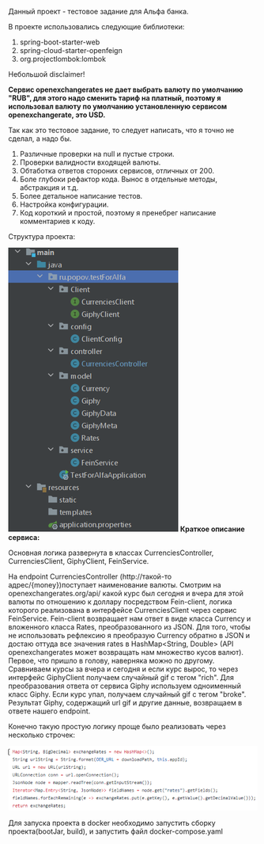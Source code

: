 Данный проект - тестовое задание для Альфа банка.

В проекте использовались следующие библиотеки:
1. spring-boot-starter-web
2. spring-cloud-starter-openfeign
3. org.projectlombok:lombok

Небольшой disclaimer!

**Сервис openexchangerates не дает выбрать валюту по умолчанию "RUB", для этого надо сменить тариф
на платный, поэтому я использовал валюту по умолчанию установленную сервисом openexchangerate, это 
USD.**

Так как это тестовое задание, то следует написать, что я точно не сделал, а надо бы.
1. Различные проверки на null и пустые строки.
2. Проверки валидности входящей валюты.
3. Обтаботка ответов стороних сервисов, отличных от 200.
4. Боле глубоки рефактор кода. Вынос в отдельные методы, абстракция и т.д.
5. Более детальное написание тестов.
6. Настройка конфигурации.
7. Код короткий и простой, поэтому я пренебрег написание комментариев к коду.

Структура проекта:

![img.png](img.png)
**Краткое описание сервиса:**

Основная логика развернута в классах CurrenciesController, CurrenciesClient, GiphyClient, FeinService.

На endpoint CurrenciesController (http://такой-то адрес/{money})поступает наименование валюты.
 Смотрим на openexchangerates.org/api/ какой курс был сегодня и вчера для этой валюты по отношению к доллару
посредством Fein-client, логика которого реализована в интерфейсе CurrenciesClient через сервис FeinService.
Fein-client возвращает нам ответ в виде класса Currency и вложенного класса Rates, преобразованного из JSON.
Для того, чтобы не использовать рефлексию я преобразую Currency обратно в JSON и достаю оттуда все значения rates в
HashMap<String, Double> (API openexchangerates может возвращать нам множество кусов валют). Первое, что пришло в голову,
наверняка можно по другому.
 Сравниваем курсы за вчера и сегодня и если курс вырос, то через интерфейс GiphyClient получаем случайный gif с тегом 
"rich". Для преобразования ответа от сервиса Giphy используем одноименный класс Giphy. Если курс упал, получаем 
случайный gif с тегом "broke".
 Результат Giphy, содержащий url gif и другие данные, возвращаем в ответе нашего endpoint.

Конечно такую простую логику проще было реализовать через несколько строчек:

![img_1.png](img_1.png)

Для запуска проекта в docker необходимо запустить сборку проекта(bootJar, build), и 
запустить файл docker-compose.yaml